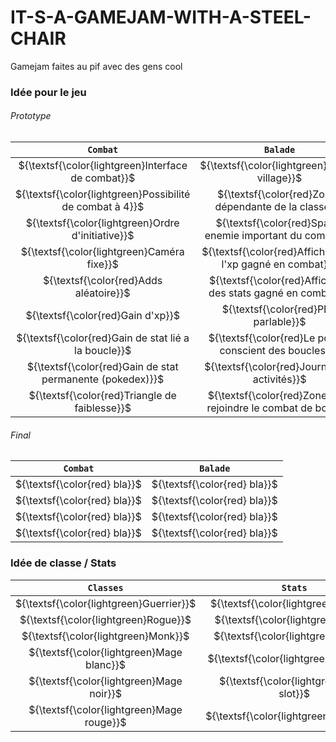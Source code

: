 # IT-S-A-GAMEJAM-WITH-A-STEEL-CHAIR
Gamejam faites au pif avec des gens cool

### Idée pour le jeu
###### Prototype 
|                        `Combat`                                |                           `Balade`                                   |
| :------------------------------------------------------------: | :------------------------------------------------------------------: |
| ${\textsf{\color{lightgreen}Interface de combat}}$             | ${\textsf{\color{lightgreen}Départ village}}$                        |
| ${\textsf{\color{lightgreen}Possibilité de combat à 4}}$       | ${\textsf{\color{red}Zones dépendante de la classe}}$                |
| ${\textsf{\color{lightgreen}Ordre d'initiative}}$              | ${\textsf{\color{red}Spawn enemie important du combat}}$             |
| ${\textsf{\color{lightgreen}Caméra fixe}}$                     | ${\textsf{\color{red}Affichage de l'xp gagné en combat}}$            |
| ${\textsf{\color{red}Adds aléatoire}}$                         | ${\textsf{\color{red}Affichage des stats gagné en combat}}$          |
| ${\textsf{\color{red}Gain d'xp}}$                              | ${\textsf{\color{red}PNJ parlable}}$                                 |
| ${\textsf{\color{red}Gain de stat lié a la boucle}}$           | ${\textsf{\color{red}Le poivrot conscient des boucles}}$             |
| ${\textsf{\color{red}Gain de stat permanente (pokedex)}}$      | ${\textsf{\color{red}Journal des activités}}$                        |
| ${\textsf{\color{red}Triangle de faiblesse}}$                  | ${\textsf{\color{red}Zone pour rejoindre le combat de boss}}$        |

###### Final 
|                 `Combat`                      |            `Balade`              |
| :-------------------------------------------: | :------------------------------: |
| ${\textsf{\color{red} bla}}$                  | ${\textsf{\color{red} bla}}$     |
| ${\textsf{\color{red} bla}}$                  | ${\textsf{\color{red} bla}}$     |
| ${\textsf{\color{red} bla}}$                  | ${\textsf{\color{red} bla}}$     |
| ${\textsf{\color{red} bla}}$                  | ${\textsf{\color{red} bla}}$     |



### Idée de classe / Stats
|                        `Classes`                                |                         `Stats`                  |
| :-------------------------------------------------------------: | :----------------------------------------------: |
| ${\textsf{\color{lightgreen}Guerrier}}$                         | ${\textsf{\color{lightgreen}Force}}$      |
| ${\textsf{\color{lightgreen}Rogue}}$                            | ${\textsf{\color{lightgreen}Dex}}$        |
| ${\textsf{\color{lightgreen}Monk}}$                             | ${\textsf{\color{lightgreen}Intel}}$      |
| ${\textsf{\color{lightgreen}Mage blanc}}$                       | ${\textsf{\color{lightgreen}Vitalite}}$   |
| ${\textsf{\color{lightgreen}Mage noir}}$                        | ${\textsf{\color{lightgreen}Spell slot}}$ |
| ${\textsf{\color{lightgreen}Mage rouge}}$                       | ${\textsf{\color{lightgreen}Chance}}$     |
